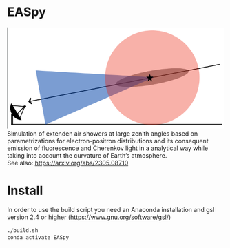 # EASpy 
![](fl_ch_sketch.png)   
Simulation of extenden air showers at large zenith angles based on parametrizations
for electron-positron distributions and its consequent emission of fluorescence and Cherenkov
light in a analytical way while taking into account the curvature of Earth’s atmosphere.   
See also: https://arxiv.org/abs/2305.08710   


# Install
In order to use the build script you need an Anaconda installation and gsl version 2.4 or higher (https://www.gnu.org/software/gsl/)   
```
./build.sh   
conda activate EASpy
```
